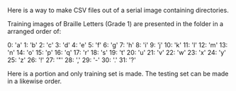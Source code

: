 Here is a way to make CSV files out of a serial image containing directories.

Training images of Braille Letters (Grade 1) are presented in the folder in a arranged order of:

0: 'a'
1: 'b'
2: 'c'
3: 'd'
4: 'e'
5: 'f'
6: 'g'
7: 'h'
8: 'i'
9: 'j'
10: 'k'
11: 'l'
12: 'm'
13: 'n'
14: 'o'
15: 'p'
16: 'q'
17: 'r'
18: 's'
19: 't'
20: 'u'
21: 'v'
22: 'w'
23: 'x'
24: 'y'
25: 'z'
26: '!'
27: '"'
28: ','
29: '-'
30: '.'
31: '?'

Here is a portion and only training set is made. The testing set can be made in a likewise order.